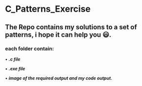 # C_Patterns_Exercise
## **The Repo contains my solutions to a set of patterns, i hope it can help you 😃.**
### each folder contain:
•  ***.c file***

•  ***.exe file***

•  ***image of the required output and my code output.***
